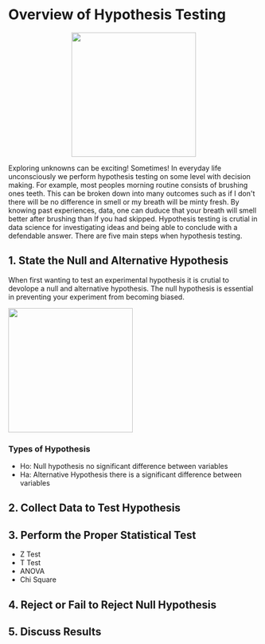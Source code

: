 # Overview of Hypothesis Testing

<p align="center">
  <img src="https://images.fatherly.com/wp-content/uploads/2021/01/indiana-jones-streaming-raiders-first-scene.jpg?q=65&enable=upscale&w=600" width="250"/> 

Exploring   unknowns can be exciting!  Sometimes!  In everyday life unconsciously we perform hypothesis testing on some level with decision making.  For example, most peoples morning routine consists of brushing ones teeth.  This can be broken down into many outcomes such as if I don't there will be no difference in smell or my breath will be minty fresh.  By knowing past experiences, data, one can duduce that your breath will smell better after brushing than If you had skipped.  Hypothesis testing is crutial in data science for investigating ideas and being able to conclude with a defendable answer.  There are five main steps when hypothesis testing.

## 1. State the Null and Alternative Hypothesis

When first wanting to test an experimental hypothesis it is crutial to devolope a null and alternative hypothesis.  The null hypothesis is essential in preventing your experiment from becoming biased.    

<img src="http://utee63lakop1ozmny1lmo13a-wpengine.netdna-ssl.com/files/newsletter/I-am-the-null-hypothesis.jpg" width="250"/>

### Types of Hypothesis 
- Ho: Null hypothesis no significant difference between variables
- Ha: Alternative Hypothesis there is a significant difference between variables
## 2. Collect Data to Test Hypothesis

## 3. Perform the Proper Statistical Test

- Z Test
- T Test
- ANOVA
- Chi Square

## 4. Reject or Fail to Reject Null Hypothesis

## 5. Discuss Results
